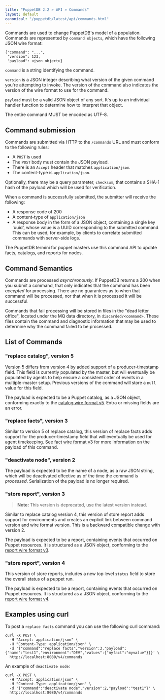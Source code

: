 ```yaml
---
title: "PuppetDB 2.2 » API » Commands"
layout: default
canonical: "/puppetdb/latest/api/commands.html"
---
```


[factsv3]: ./wire_format/facts_format_v3.html
[catalogv5]: ./wire_format/catalog_format_v5.html
[reportv3]: ./wire_format/report_format_v3.html
[reportv4]: ./wire_format/report_format_v4.html

Commands are used to change PuppetDB's
model of a population. Commands are represented by `command objects`,
which have the following JSON wire format:

    {"command": "...",
     "version": 123,
     "payload": <json object>}

`command` is a string identifying the command.

`version` is a JSON integer describing what version of the given
command you're attempting to invoke. The version of the command
also indicates the version of the wire format to use for the command.

`payload` must be a valid JSON object of any sort. It's up to an
individual handler function to determine how to interpret that object.

The entire command MUST be encoded as UTF-8.

## Command submission

Commands are submitted via HTTP to the `/commands` URL and must
conform to the following rules:

* A `POST` is used
* The `POST` body must contain the JSON payload.
* There is an `Accept` header that matches `application/json`.
* The content-type is `application/json`.

Optionally, there may be a query parameter, `checksum`, that contains a SHA-1 hash of
the payload which will be used for verification.

When a command is successfully submitted, the submitter will
receive the following:

* A response code of 200
* A content-type of `application/json`
* A response body in the form of a JSON object, containing a single key 'uuid', whose
  value is a UUID corresponding to the submitted command. This can be used, for example, by
  clients to correlate submitted commands with server-side logs.

The PuppetDB termini for puppet masters use this command API to update facts, catalogs, and reports for nodes.

## Command Semantics

Commands are processed _asynchronously_. If PuppetDB returns a 200
when you submit a command, that only indicates that the command has
been _accepted_ for processing. There are no guarantees as to when
that command will be processed, nor that when it is processed it will
be successful.

Commands that fail processing will be stored in files in the "dead
letter office", located under the MQ data directory, in
`discarded/<command>`. These files contain the command and diagnostic
information that may be used to determine why the command failed to be
processed.

## List of Commands

### "replace catalog", version 5

Version 5 differs from version 4 by added support of a producer-timestamp
field. This field is currently populated by the master, but will eventually
be populated by agents to help ensure a consistent order of events in a
multiple-master setup. Previous versions of the command will store a `null`
value for this field.

The payload is expected to be a Puppet catalog, as a JSON object, conforming
exactly to the [catalog wire format v5][catalogv5]. Extra or missing fields
are an error.

### "replace facts", version 3

Similar to version 5 of replace catalog, this version of replace facts adds support
for the producer-timestamp field that will eventually be used for agent
timekeeping.  See [fact wire format v3][factsv3] for more information on the
payload of this command.

### "deactivate node", version 2

The payload is expected to be the name of a node, as a raw JSON string, which will be deactivated
effective as of the time the command is *processed*. Serialization of the payload is no
longer required.

### "store report", version 3

> **Note:** This version is deprecated, use the latest version instead.

Similar to replace catalog version 4, this version of store report adds support
for environments and creates an explicit link between command version and wire
format version. This is a backward compatible change with version 2.

The payload is expected to be a report, containing events that occurred on Puppet
resources.  It is structured as a JSON object, conforming to the
[report wire format v3][reportv3].

### "store report", version 4

This version of store reports, includes a new top level `status` field to store the overall status
of a puppet run.

The payload is expected to be a report, containing events that occurred on Puppet
resources.  It is structured as a JSON object, conforming to the
[report wire format v4][reportv4].

## Examples using curl

To post a `replace facts` command you can use the following curl command:

    curl -X POST \
      -H "Accept: application/json" \
      -H "Content-Type: application/json" \
      -d '{"command":"replace facts","version":3,"payload":{"name":"test1","environment":"DEV","values":{"myfact":"myvalue"}}}' \
      http://localhost:8080/v4/commands

An example of `deactivate node`:

    curl -X POST \
      -H "Accept: application/json" \
      -H "Content-Type: application/json" \
      -d '{"command":"deactivate node","version":2,"payload":"test1"}' \
      http://localhost:8080/v4/commands
